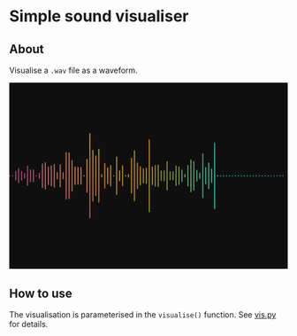 # Simple sound visualiser

## About

Visualise a `.wav` file as a waveform.

![Visualised sound wave](./out.png)

## How to use

The visualisation is parameterised in the `visualise()` function. See [vis.py](./vis.py) for details.
